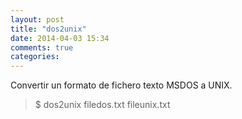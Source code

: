 ```yaml
---
layout: post
title: "dos2unix"
date: 2014-04-03 15:34
comments: true
categories: 
---
```

Convertir un formato de fichero texto MSDOS a UNIX.

>$ dos2unix filedos.txt fileunix.txt

